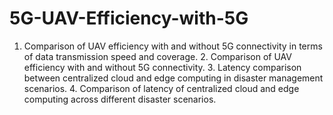 # 5G-UAV-Efficiency-with-5G

1. Comparison of UAV efficiency with and without 5G connectivity in terms of data transmission speed and coverage.
    2. Comparison of UAV efficiency with and without 5G connectivity.
        3. Latency comparison between centralized cloud and edge computing in disaster management scenarios.
            4. Comparison of latency of centralized cloud and edge computing across different disaster scenarios.
